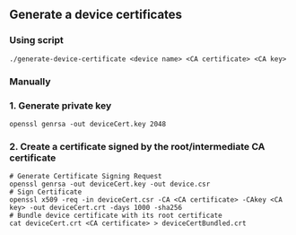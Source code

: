 ## Generate a device certificates
### Using script
```
./generate-device-certificate <device name> <CA certificate> <CA key>
```
### Manually
### 1. Generate private key
```
openssl genrsa -out deviceCert.key 2048
```
### 2. Create a certificate signed by the root/intermediate CA certificate
```
# Generate Certificate Signing Request
openssl genrsa -out deviceCert.key -out device.csr
# Sign Certificate
openssl x509 -req -in deviceCert.csr -CA <CA certificate> -CAkey <CA key> -out deviceCert.crt -days 1000 -sha256
# Bundle device certificate with its root certificate
cat deviceCert.crt <CA certificate> > deviceCertBundled.crt
```

